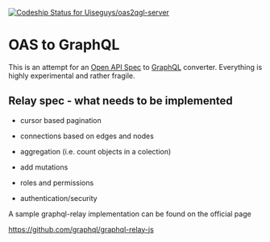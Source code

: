 [ ![Codeship Status for Uiseguys/oas2qgl-server](https://app.codeship.com/projects/ae6f2630-ed56-0135-9ef3-6e6ced3859a5/status?branch=master)](https://app.codeship.com/projects/270572)

# OAS to GraphQL

This is an attempt for an [Open API Spec](https://github.com/OAI/OpenAPI-Specification) to [GraphQL](http://graphql.org) converter.
Everything is highly experimental and rather fragile.

## Relay spec - what needs to be implemented 

* cursor based pagination

* connections based on edges and nodes

* aggregation (i.e. count objects in a colection)

* add mutations

* roles and permissions

* authentication/security



A sample graphql-relay implementation can be found on the official page

https://github.com/graphql/graphql-relay-js

